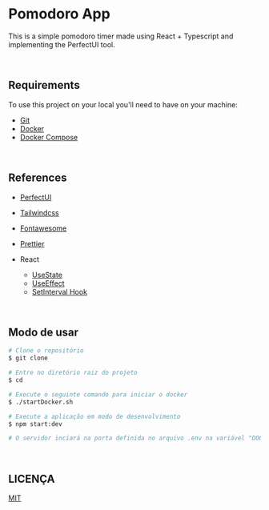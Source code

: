 # Pomodoro App

This is a simple pomodoro timer made using React + Typescript and implementing the PerfectUI tool.

<br>

## Requirements

To use this project on your local you'll need to have on your machine:

- [Git](https://git-scm.com/)
- [Docker](https://www.docker.com/)
- [Docker Compose](https://docs.docker.com/compose/)

<br>

## References

- [PerfectUI](https://perfectui.netlify.app/docs/button)
- [Tailwindcss](https://tailwindcss.com/docs)
- [Fontawesome](https://fontawesome.com/docs)
- [Prettier](https://prettier.io/docs/en/)

- React
  - [UseState](https://react.dev/reference/react/useState)
  - [UseEffect](https://react.dev/reference/react/useEffect)
  - [SetInterval Hook](https://overreacted.io/making-setinterval-declarative-with-react-hooks)
<br>

## Modo de usar

```bash
# Clone o repositório
$ git clone

# Entre no diretório raiz do projeto
$ cd

# Execute o seguinte comando para iniciar o docker
$ ./startDocker.sh

# Execute a aplicação em modo de desenvolvimento
$ npm start:dev

# O servidor inciará na porta definida no arquivo .env na variável "DOCKER_APP_PORT" por padrão está definido como 80 - acesse <http://localhost:80>
```

<br>

## LICENÇA

[MIT](./LICENSE)
